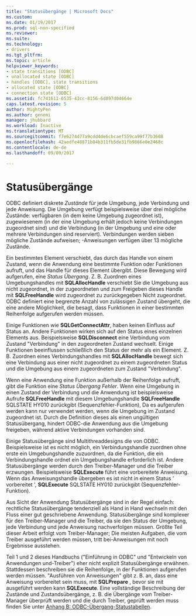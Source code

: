 ```yaml
---
title: "Statusübergänge | Microsoft Docs"
ms.custom: 
ms.date: 01/19/2017
ms.prod: sql-non-specified
ms.reviewer: 
ms.suite: 
ms.technology:
- drivers
ms.tgt_pltfrm: 
ms.topic: article
helpviewer_keywords:
- state transitions [ODBC]
- unallocated state [ODBC]
- handles [ODBC], state transitions
- allocated state [ODBC]
- connection state [ODBC]
ms.assetid: fc741611-6535-43cc-8156-6d897d04664e
caps.latest.revision: 5
author: MightyPen
ms.author: genemi
manager: jhubbard
ms.workload: Inactive
ms.translationtype: MT
ms.sourcegitcommit: f7e6274d77a9cdd4de6cbcaef559ca99f77b3608
ms.openlocfilehash: 42aedfe48871b04b311fb5de31fb9866e0e2468c
ms.contentlocale: de-de
ms.lasthandoff: 09/09/2017

---
```

# <a name="state-transitions"></a>Statusübergänge
ODBC definiert diskrete *Zustände* für jede Umgebung, jede Verbindung und jede Anweisung. Die Umgebung verfügt beispielsweise über drei mögliche Zustände: verfügbaren (in dem keine Umgebung zugeordnet ist), zugewiesenem (in der eine Umgebung erhält jedoch keine Verbindungen zugeordnet sind) und die Verbindung (in der Umgebung und eine oder mehrere Verbindungen sind reserviert). Verbindungen werden sieben mögliche Zustände aufweisen; -Anweisungen verfügen über 13 mögliche Zustände.  
  
 Ein bestimmtes Element verschiebt, das durch das Handle von einem Zustand, wenn die Anwendung eine bestimmte Funktion oder Funktionen aufruft, und das Handle für dieses Element übergibt. Diese Bewegung wird aufgerufen, eine *Status Übergang*. Z. B. Zuordnen eines Umgebungshandles mit **SQLAllocHandle** verschiebt Sie die Umgebung aus nicht zugeordnet, in der zugeordneten und zum Freigeben dieses Handle mit **SQLFreeHandle** wird zugeordnet zu zurückgegeben Nicht zugeordnet. ODBC definiert eine begrenzte Anzahl von zulässigen Zustand übergeht, die eine andere Möglichkeit, die besagt, dass Funktionen in einer bestimmten Reihenfolge aufgerufen werden müssen.  
  
 Einige Funktionen wie **SQLGetConnectAttr**, haben keinen Einfluss auf Status an. Andere Funktionen wirken sich auf den Status eines einzelnen Elements aus. Beispielsweise **SQLDisconnect** eine Verbindung vom Zustand "Verbindung" in den zugeordneten Zustand wechselt. Einige Funktionen beeinflussen schließlich den Status der mehr als ein Element. Z. B. Zuordnen eines Verbindungshandles mit **SQLAllocHandle** bewegt sich eine Verbindung aus einer nicht zugeordnet zu einem zugeordneten Status und die Umgebung aus einem zugeordneten zum Zustand "Verbindung".  
  
 Wenn eine Anwendung eine Funktion außerhalb der Reihenfolge aufruft, gibt die Funktion eine *Status Übergang Fehler*. Wenn eine Umgebung in einen Zustand der Verbindung und die Anwendung ist beispielsweise Aufrufe **SQLFreeHandle** mit diesem Umgebungshandle **SQLFreeHandle** SQLSTATE HY010 zurückgibt (Sequenzfehler-Funktion), Da es aufgerufen werden kann nur verwendet werden, wenn die Umgebung im Zustand zugeordnet ist. Durch die Definition dieses als einen ungültigen Statusübergang, hindert ODBC-die Anwendung aus die Umgebung freigeben, während aktive Verbindungen vorhanden sind.  
  
 Einige Statusübergänge sind Multithreaddesigns die von ODBC. Beispielsweise ist es nicht möglich, ein Verbindungshandle zuordnen ohne erste ein Umgebungshandle zuzuordnen, da die Funktion, die ein Verbindungshandle ordnet ein Umgebungshandle erforderlich ist. Andere Statusübergänge werden durch den Treiber-Manager und die Treiber erzwungen. Beispielsweise **SQLExecute** führt eine vorbereitete Anweisung. Wenn das Anweisungshandle übergeben es ist nicht in einem Status ' vorbereitet ', **SQLExecute** SQLSTATE HY010 zurückgibt (Sequenzfehler-Funktion).  
  
 Aus Sicht der Anwendung Statusübergänge sind in der Regel einfach: rechtliche Statusübergänge tendenziell als Hand in Hand wechseln mit den Fluss einer gut geschriebene Anwendung. Statusübergänge sind komplexer für den Treiber-Manager und die Treiber, da sie den Status der Umgebung, jede Verbindung und jede Anweisung nachverfolgen müssen. Größte Teil dieser Arbeit erfolgt vom Treiber-Manager; Die meisten Aufgaben, die vom Treiber ausgeführt werden müssen, tritt bei-Anweisungen mit noch Ergebnisse ausstehen.  
  
 Teil 1 und 2 dieses Handbuchs ("Einführung in ODBC" und "Entwickeln von Anwendungen und-Treiber") eher nicht explizit Statusübergänge erwähnen. Stattdessen beschreiben sie die Reihenfolge, in der Funktionen aufgerufen werden müssen. "Ausführen von Anweisungen" gibt z. B. an, dass eine Anweisung vorbereitet sein muss, mit **SQLPrepare** , bevor sie mit ausgeführt werden kann **SQLExecute**. Eine vollständige Beschreibung der Zustände und Zustandsübergänge, z. B. die Übergänge vom Treiber-Manager überprüft werden und die durch Treiber, geprüft werden muss finden Sie unter [Anhang B: ODBC-Übergang-Statustabellen](../../../odbc/reference/appendixes/appendix-b-odbc-state-transition-tables.md).


